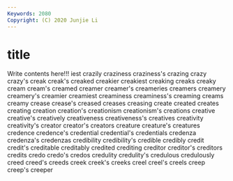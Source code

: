```yaml
---
Keywords: 2080
Copyright: (C) 2020 Junjie Li
---
```


# title

Write contents here!!!
iest
crazily 
craziness 
craziness's 
crazing 
crazy 
crazy's 
creak 
creak's 
creaked 
creakier
creakiest 
creaking 
creaks 
creaky 
cream 
cream's 
creamed 
creamer 
creamer's 
creameries
creamers 
creamery 
creamery's 
creamier 
creamiest 
creaminess 
creaminess's 
creaming 
creams 
creamy
crease 
crease's 
creased 
creases 
creasing 
create 
created 
creates 
creating 
creation
creation's 
creationism 
creationism's 
creations 
creative 
creative's 
creatively 
creativeness 
creativeness's 
creatives
creativity 
creativity's 
creator 
creator's 
creators 
creature 
creature's 
creatures 
credence 
credence's
credential 
credential's 
credentials 
credenza 
credenza's 
credenzas 
credibility 
credibility's 
credible 
credibly
credit 
credit's 
creditable 
creditably 
credited 
crediting 
creditor 
creditor's 
creditors 
credits
credo 
credo's 
credos 
credulity 
credulity's 
credulous 
credulously 
creed 
creed's 
creeds
creek 
creek's 
creeks 
creel 
creel's 
creels 
creep 
creep's 
creeper 
